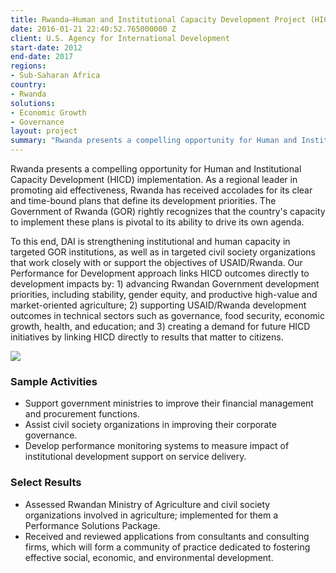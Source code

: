 ```yaml
---
title: Rwanda—Human and Institutional Capacity Development Project (HICD)
date: 2016-01-21 22:40:52.765000000 Z
client: U.S. Agency for International Development
start-date: 2012
end-date: 2017
regions:
- Sub-Saharan Africa
country:
- Rwanda
solutions:
- Economic Growth
- Governance
layout: project
summary: "Rwanda presents a compelling opportunity for Human and Institutional Capacity Development (HICD) implementation. As a regional leader in promoting aid effectiveness, Rwanda has received accolades for its clear and time-bound plans that define its development priorities."
---
```


Rwanda presents a compelling opportunity for Human and Institutional Capacity Development (HICD) implementation. As a regional leader in promoting aid effectiveness, Rwanda has received accolades for its clear and time-bound plans that define its development priorities. The Government of Rwanda (GOR) rightly recognizes that the country's capacity to implement these plans is pivotal to its ability to drive its own agenda.

To this end, DAI is strengthening institutional and human capacity in targeted GOR institutions, as well as in targeted civil society organizations that work closely with or support the objectives of USAID/Rwanda. Our Performance for Development approach links HICD outcomes directly to development impacts by: 1) advancing Rwandan Government development priorities, including stability, gender equity, and productive high-value and market-oriented agriculture; 2) supporting USAID/Rwanda development outcomes in technical sectors such as governance, food security, economic growth, health, and education; and 3) creating a demand for future HICD initiatives by linking HICD directly to results that matter to citizens.

![][1]

###  Sample Activities

* Support government ministries to improve their financial management and procurement functions.
* Assist civil society organizations in improving their corporate governance.
* Develop performance monitoring systems to measure impact of institutional development support on service delivery.

###  Select Results

* Assessed Rwandan Ministry of Agriculture and civil society organizations involved in agriculture; implemented for them a Performance Solutions Package.
* Received and reviewed applications from consultants and consulting firms, which will form a community of practice dedicated to fostering effective social, economic, and environmental development.


[1]: /assets/images/projects/HICD.jpg
